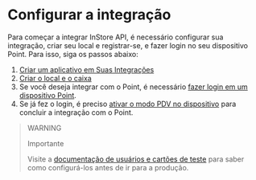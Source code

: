 # Configurar a integração


Para começar a integrar InStore API, é necessário configurar sua integração, criar seu local e registrar-se, e fazer login no seu dispositivo Point. Para isso, siga os passos abaixo:

1. [Criar um aplicativo em Suas Integrações](/developers/pt/docs/instore-api/integration-configuration/create-app)
2. [Criar o local e o caixa](/developers/pt/docs/instore-api/integration-configuration/create-store-point-of-sale)
3. Se você deseja integrar com o Point, é necessário [fazer login em um dispositivo Point](/developers/pt/docs/instore-api/integration-configuration/signin-point).
4. Se já fez o login, é preciso [ativar o modo PDV no dispositivo](/developers/pt/docs/instore-api/integration-configuration/enable-pdv) para concluir a integração com o Point.

> WARNING
>
> Importante
>
> Visite a [documentação de usuários e cartões de teste](/developers/pt/docs/instore-api/additional-content/your-integrations/test/accounts) para saber como configurá-los antes de ir para a produção.